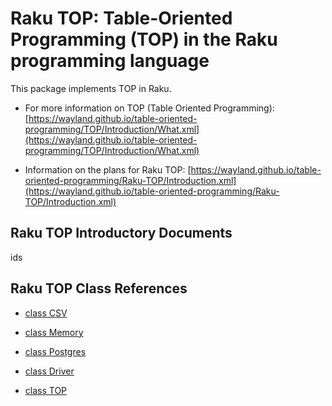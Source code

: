 Raku TOP: Table-Oriented Programming (TOP) in the Raku programming language
===========================================================================

This package implements TOP in Raku. 

  * For more information on TOP (Table Oriented Programming): [https://wayland.github.io/table-oriented-programming/TOP/Introduction/What.xml](https://wayland.github.io/table-oriented-programming/TOP/Introduction/What.xml)

  * Information on the plans for Raku TOP: [https://wayland.github.io/table-oriented-programming/Raku-TOP/Introduction.xml](https://wayland.github.io/table-oriented-programming/Raku-TOP/Introduction.xml)

Raku TOP Introductory Documents
-------------------------------

ids

Raku TOP Class References
-------------------------

  * [class CSV](docs/Markdown/Class/CSV.md)

  * [class Memory](docs/Markdown/Class/Memory.md)

  * [class Postgres](docs/Markdown/Class/Postgres.md)

  * [class Driver](docs/Markdown/Class/Driver.md)

  * [class TOP](docs/Markdown/Class/TOP.md)

